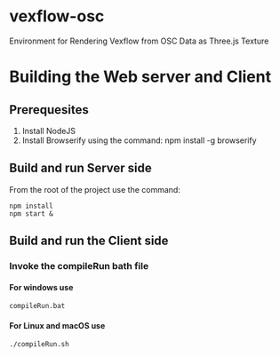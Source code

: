 # vexflow-osc
Environment for Rendering Vexflow from OSC Data as Three.js Texture

# Building the Web server and Client
## Prerequesites
1. Install NodeJS
2. Install Browserify using the command:
    npm install -g browserify
## Build and run Server side
From the root of the project use the command:
```
npm install
npm start &
```
## Build and run the Client side
### Invoke the compileRun bath file
#### For windows use 
```
compileRun.bat
```
#### For Linux and macOS use 
```
./compileRun.sh
```
